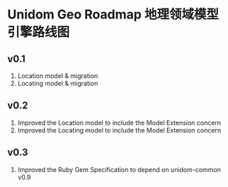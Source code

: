 # Unidom Geo Roadmap 地理领域模型引擎路线图

## v0.1
1. Location model & migration
2. Locating model & migration

## v0.2
1. Improved the Location model to include the Model Extension concern
2. Improved the Locating model to include the Model Extension concern

## v0.3
1. Improved the Ruby Gem Specification to depend on unidom-common v0.9
